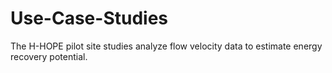 # Use-Case-Studies
The H-HOPE pilot site studies analyze flow velocity data to estimate energy recovery potential.

